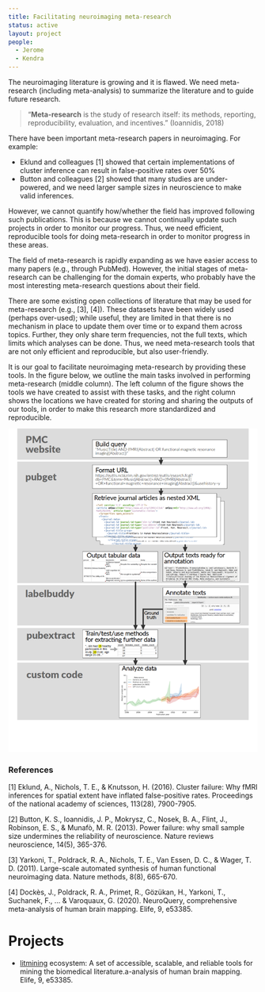 ```yaml
---
title: Facilitating neuroimaging meta-research
status: active
layout: project
people:
  - Jerome
  - Kendra
---
```


The neuroimaging literature is growing and it is flawed.
We need meta-research (including meta-analysis) to summarize the literature and to guide future research.

> “**Meta-research** is the study of research itself: its methods, reporting, reproducibility, evaluation, and incentives.” (Ioannidis, 2018)

There have been important meta-research papers in neuroimaging. For example:

- Eklund and colleagues [1] showed that certain implementations of cluster inference can result in false-positive rates over 50%
- Button and colleagues [2] showed that many studies are under-powered, and we need larger sample sizes in neuroscience to make valid inferences.

However, we cannot quantify how/whether the field has improved following such publications.
This is because we cannot continually update such projects in order to monitor our progress.
Thus, we need efficient, reproducible tools for doing meta-research in order to monitor progress in these areas.

The field of meta-research is rapidly expanding as we have easier access to many papers (e.g., through PubMed).
However, the initial stages of meta-research can be challenging for the domain experts, who probably have the most interesting meta-research questions about their field.

There are some existing open collections of literature that may be used for meta-research (e.g., [3], [4]).
These datasets have been widely used (perhaps over-used); while useful, they are limited in that there is no mechanism in place to update them over time or to expand them across topics.
Further, they only share term frequencies, not the full texts, which limits which analyses can be done.
Thus, we need meta-research tools that are not only efficient and reproducible, but also user-friendly.

It is our goal to facilitate neuroimaging meta-research by providing these tools.
In the figure below, we outline the main tasks involved in performing meta-research (middle column).
The left column of the figure shows the tools we have created to assist with these tasks, and the right column shows the locations we have created for storing and sharing the outputs of our tools, in order to make this research more standardized and reproducible.

![meta-research-workflow](../img/other/meta-research-workflow.png)

### References

[1] Eklund, A., Nichols, T. E., & Knutsson, H. (2016). Cluster failure: Why fMRI inferences for spatial extent have inflated false-positive rates. Proceedings of the national academy of sciences, 113(28), 7900-7905.

[2] Button, K. S., Ioannidis, J. P., Mokrysz, C., Nosek, B. A., Flint, J., Robinson, E. S., & Munafò, M. R. (2013). Power failure: why small sample size undermines the reliability of neuroscience. Nature reviews neuroscience, 14(5), 365-376.

[3] Yarkoni, T., Poldrack, R. A., Nichols, T. E., Van Essen, D. C., & Wager, T. D. (2011). Large-scale automated synthesis of human functional neuroimaging data. Nature methods, 8(8), 665-670.

[4] Dockès, J., Poldrack, R. A., Primet, R., Gözükan, H., Yarkoni, T., Suchanek, F., ... & Varoquaux, G. (2020). NeuroQuery, comprehensive meta-analysis of human brain mapping. Elife, 9, e53385.


# Projects
- [litmining](https://litmining.github.io/) ecosystem: A set of accessible, scalable, and reliable tools for mining the biomedical literature.a-analysis of human brain mapping. Elife, 9, e53385.
